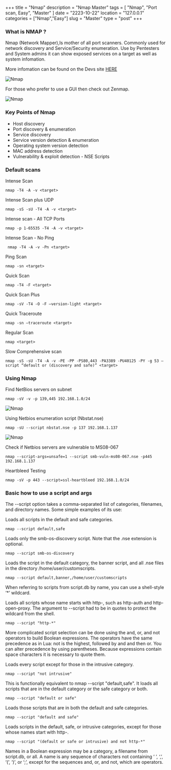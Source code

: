 +++
title = "Nmap"
description = "Nmap Master"
tags = [ "Nmap", "Port scan, Easy", "Master" ]
date = "2223-10-22"
location = "127.0.0.1"
categories = ["Nmap","Easy"]
slug = "Master"
type = "post"
+++


### What is NMAP ?


Nmap (Network Mapper),Is mother of all port scanners. Commonly used for network discovery and Service/Security enumeration. 
Use by Pentesters and System admins it can show exposed services on a target as well as system infomation.

More infomation can be found on the Devs site  [HERE](https://nmap.org/) 

![Nmap](/img/Nmap/nmapIPsv.PNG)


For those who prefer to use a GUI then check out Zenmap.

![Nmap](/img/Nmap/Zenmap.PNG)

###  Key Points of Nmap


* Host discovery
* Port discovery & enumeration
* Service discovery
* Service version detection &  enumeration
* Operating system version detection
* MAC address detection
* Vulnerability & exploit detection - NSE Scripts


### Default scans 



Intense Scan
```
nmap -T4 -A -v <target>
```

Intense Scan plus UDP
```
nmap -sS -sU -T4 -A -v <target>
```

Intense scan - All TCP Ports
```
nmap -p 1-65535 -T4 -A -v <target>
```

Intense Scan - No Ping
```
 nmap -T4 -A -v -Pn <target>
```

Ping Scan
```
nmap -sn <target>
```

Quick Scan
```
nmap -T4 -F <target>
```


Quick Scan Plus
```
nmap -sV -T4 -O -F –version-light <target>
```

Quick Traceroute
```
nmap -sn –traceroute <target>
```

Regular Scan
```
nmap <target>
```

Slow Comprehensive scan
```
nmap -sS -sU -T4 -A -v -PE -PP -PS80,443 -PA3389 -PU40125 -PY -g 53 –script “default or (discovery and safe)” <target>
```



### Using Nmap 

Find NetBios servers on subnet 
```
nmap -sV -v -p 139,445 192.168.1.0/24
```
![Nmap](/img/Nmap/nmapIPNBS.PNG)


Using Netbios enumeration script (Nbstat.nse)
```
nmap -sU --script nbstat.nse -p 137 192.168.1.137
```
![Nmap](/img/Nmap/nmapNSENbstat.PNG)


Check if Netbios servers are vulnerable to MS08-067
```
nmap --script-args=unsafe=1 --script smb-vuln-ms08-067.nse -p445 192.168.1.137
```

Heartbleed Testing	
```
nmap -sV -p 443 --script=ssl-heartbleed 192.168.1.0/24
```

### Basic how to use a script and args


The --script option takes a comma-separated list of categories, filenames, and directory names. Some simple examples of its use:

Loads all scripts in the default and safe categories.
```
nmap --script default,safe
```

Loads only the smb-os-discovery script. Note that the .nse extension is optional.
```
nmap --script smb-os-discovery
```

Loads the script in the default category, the banner script, and all .nse files in the directory /home/user/customscripts.

```
nmap --script default,banner,/home/user/customscripts
```

When referring to scripts from script.db by name, you can use a shell-style ‘*’ wildcard.

Loads all scripts whose name starts with http-, such as http-auth and http-open-proxy. The argument to --script had to be in quotes to protect the wildcard from the shell.


```
nmap --script "http-*"
```

More complicated script selection can be done using the and, or, and not operators to build Boolean expressions. The operators have the same precedence as in Lua: not is the highest, followed by and and then or. You can alter precedence by using parentheses. Because expressions contain space characters it is necessary to quote them.

Loads every script except for those in the intrusive category.

```
nmap --script "not intrusive"
```

This is functionally equivalent to nmap --script "default,safe". It loads all scripts that are in the default category or the safe category or both.

```
nmap --script "default or safe"
```

Loads those scripts that are in both the default and safe categories.

```
nmap --script "default and safe"
```

Loads scripts in the default, safe, or intrusive categories, except for those whose names start with http-.

```
nmap --script "(default or safe or intrusive) and not http-*"
```

Names in a Boolean expression may be a category, a filename from script.db, or all. A name is any sequence of characters not containing ‘ ’, ‘,’, ‘(’, ‘)’, or ‘;’, except for the sequences and, or, and not, which are operators.


